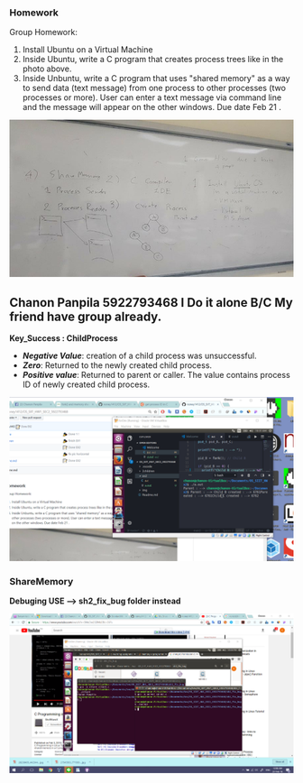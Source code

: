 ### Homework

Group Homework:

1. Install Ubuntu on a Virtual Machine
2. Inside Ubuntu, write a C program that creates process trees like in the photo above.
3. Inside Unbuntu, write a C program that uses "shared memory" as a way to send data (text message) from one process to other processes (two processes or more). User can enter a text message via command line and the message will appear on the other windows.
   Due date Feb 21 .

![HW](./img/asg.jpg)

## Chanon Panpila 5922793468 I Do it alone B/C My friend have group already.

**Key_Success : ChildProcess**
- ***Negative Value***: creation of a child process was unsuccessful.
- ***Zero***: Returned to the newly created child process.
- ***Positive value***: Returned to parent or caller. The value contains process ID
  of newly created child process.

![HW](./img/ex1-2.png)



### ShareMemory 

**Debuging USE --> sh2_fix_bug folder instead**

![HW](./img/sharemem.png)